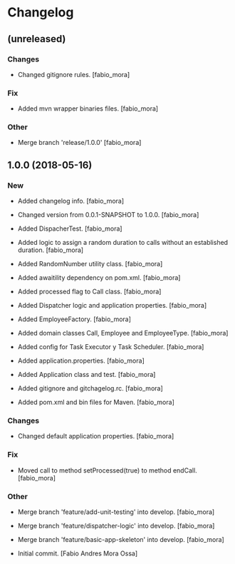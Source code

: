 # Changelog


## (unreleased)

### Changes

* Changed gitignore rules. [fabio_mora]

### Fix

* Added mvn wrapper binaries files. [fabio_mora]

### Other

* Merge branch 'release/1.0.0' [fabio_mora]


## 1.0.0 (2018-05-16)

### New

* Added changelog info. [fabio_mora]

* Changed version from 0.0.1-SNAPSHOT to 1.0.0. [fabio_mora]

* Added DispacherTest. [fabio_mora]

* Added logic to assign a random duration to calls without an established duration. [fabio_mora]

* Added RandomNumber utility class. [fabio_mora]

* Added awaitility dependency on pom.xml. [fabio_mora]

* Added processed flag to Call class. [fabio_mora]

* Added Dispatcher logic and application properties. [fabio_mora]

* Added EmployeeFactory. [fabio_mora]

* Added domain classes Call, Employee and EmployeeType. [fabio_mora]

* Added config for Task Executor y Task Scheduler. [fabio_mora]

* Added application.properties. [fabio_mora]

* Added Application class and test. [fabio_mora]

* Added gitignore and gitchagelog.rc. [fabio_mora]

* Added pom.xml and bin files for Maven. [fabio_mora]

### Changes

* Changed default application properties. [fabio_mora]

### Fix

* Moved call to method setProcessed(true) to method endCall. [fabio_mora]

### Other

* Merge branch 'feature/add-unit-testing' into develop. [fabio_mora]

* Merge branch 'feature/dispatcher-logic' into develop. [fabio_mora]

* Merge branch 'feature/basic-app-skeleton' into develop. [fabio_mora]

* Initial commit. [Fabio Andres Mora Ossa]


